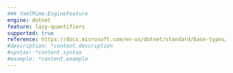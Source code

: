 ```yaml
---
### YamlMime:EngineFeature
engine: dotnet
feature: lazy-quantifiers
supported: true
reference: https://docs.microsoft.com/en-us/dotnet/standard/base-types/quantifiers-in-regular-expressions#greedy-and-lazy-quantifiers
#description: *content.description
#syntax: *content.syntax
#example: *content.example
---
```

